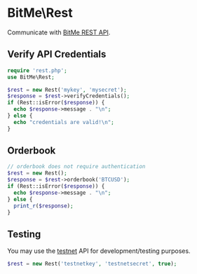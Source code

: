 # BitMe\Rest

Communicate with [BitMe REST API](https://test.bitme.com/docs/rest).

## Verify API Credentials

```php
require 'rest.php';
use BitMe\Rest;

$rest = new Rest('mykey', 'mysecret');
$response = $rest->verifyCredentials();
if (Rest::isError($response)) {
  echo $response->message . "\n";
} else {
  echo "credentials are valid!\n";
}
```

## Orderbook

```php
// orderbook does not require authentication
$rest = new Rest();
$response = $rest->orderbook('BTCUSD');
if (Rest::isError($response)) {
  echo $response->message . "\n";
} else {
  print_r($response);
}
```

## Testing

You may use the [testnet](https://test.bitme.com) API for development/testing 
purposes.

```php
$rest = new Rest('testnetkey', 'testnetsecret', true);
```
